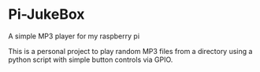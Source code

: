 # Pi-JukeBox
A simple MP3 player for my raspberry pi

This is a personal project to play random MP3 files from a directory using a python script with simple button controls via GPIO.
